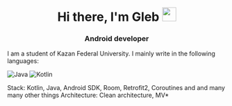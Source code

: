 <h1 align="center">Hi there, I'm Gleb</a> 
<img src="https://github.com/blackcater/blackcater/raw/main/images/Hi.gif" height="32"/></h1>
<h3 align="center">Android developer</h3>

I am a student of Kazan Federal University. I mainly write in the following languages:

![Java](https://img.shields.io/badge/java-%23ED8B00.svg?style=for-the-badge&logo=java&logoColor=white)
![Kotlin](https://img.shields.io/badge/kotlin-%237F52FF.svg?style=for-the-badge&logo=kotlin&logoColor=white)

Stack: Kotlin, Java, Android SDK, Room, Retrofit2, Coroutines and and many many other things
Architecture: Clean architecture, MV*
